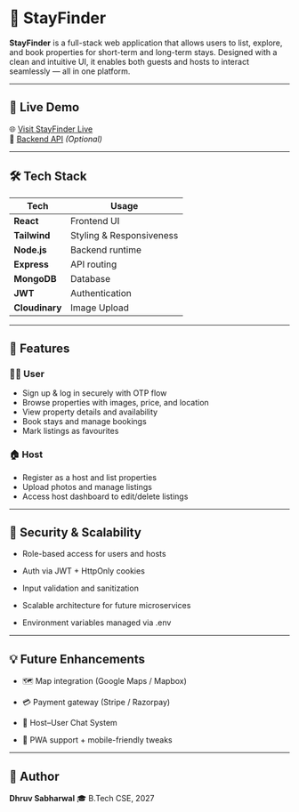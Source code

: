 # 🏡 StayFinder

**StayFinder** is a full-stack web application that allows users to list, explore, and book properties for short-term and long-term stays. Designed with a clean and intuitive UI, it enables both guests and hosts to interact seamlessly — all in one platform.

---

## 🚀 Live Demo
🌐 [Visit StayFinder Live](https://your-live-demo-link.com)  
🧾 [Backend API](https://your-backend-link.com) *(Optional)*

---

## 🛠️ Tech Stack

| Tech         | Usage                     |
|--------------|---------------------------|
| **React**    | Frontend UI               |
| **Tailwind** | Styling & Responsiveness  |
| **Node.js**  | Backend runtime           |
| **Express**  | API routing               |
| **MongoDB**  | Database                  |
| **JWT**      | Authentication            |
| **Cloudinary** | Image Upload |

---

## 🔑 Features

### 🧑‍💼 User
- Sign up & log in securely with OTP flow
- Browse properties with images, price, and location
- View property details and availability
- Book stays and manage bookings
- Mark listings as favourites

### 🏠 Host
- Register as a host and list properties
- Upload photos and manage listings
- Access host dashboard to edit/delete listings

---

## 🔐 Security & Scalability

- Role-based access for users and hosts

- Auth via JWT + HttpOnly cookies

- Input validation and sanitization

- Scalable architecture for future microservices

- Environment variables managed via .env

---

## 💡 Future Enhancements

- 🗺️ Map integration (Google Maps / Mapbox)

- 💳 Payment gateway (Stripe / Razorpay)

- 💬 Host–User Chat System

- 📱 PWA support + mobile-friendly tweaks

---

## 🧠 Author
**Dhruv Sabharwal**
🎓 B.Tech CSE, 2027
